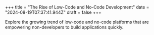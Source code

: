 +++
title = "The Rise of Low-Code and No-Code Development"
date = "2024-08-19T07:37:41.944Z"
draft = false
+++

  Explore the growing trend of low-code and no-code platforms that are empowering non-developers to build applications quickly.
        